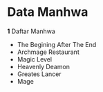 # Data Manhwa

**1** Daftar Manhwa
* The Begining After The End
* Archmage Restaurant
* Magic Level
* Heavenly Deamon
* Greates Lancer
* Mage
